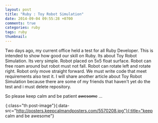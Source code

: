 ```yaml
---
layout: post
title: "Ruby : Toy Robot Simulation"
date: 2014-09-04 09:55:28 +0700
comments: true
categories: ruby
tags: ruby
thumbnail:
---
```

Two days ago, my current office held a test for all Ruby Developer. This is intended to show how good our skill on Ruby. Its about Toy Robot Simulation. Its very simple. Robot placed on 5x5 float surface. Robot can free roam around but robot must not fall. Robot can rotate left and rotate right. Robot only move straight forward. We must write code that meet requirements also test it. I will share another article about Toy Robot Simulation because there are some of my friends that haven't yet do the test and i must delete repository.

So please keep calm and be patient <del>awesome</del> ... 

![keep calm and be awesome](data:image/gif;base64,R0lGODlhAQABAIAAAAAAAP///yH5BAEAAAAALAAAAAABAAEAAAIBRAA){:class="th post-image"}{:data-src="http://posters.keepcalmandposters.com/5570208.jpg"}{:title="keep calm and be awesome"}
